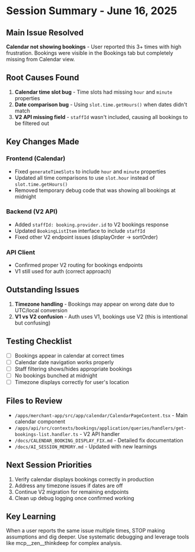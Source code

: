 # Session Summary - June 16, 2025

## Main Issue Resolved
**Calendar not showing bookings** - User reported this 3+ times with high frustration. Bookings were visible in the Bookings tab but completely missing from Calendar view.

## Root Causes Found
1. **Calendar time slot bug** - Time slots had missing `hour` and `minute` properties
2. **Date comparison bug** - Using `slot.time.getHours()` when dates didn't match
3. **V2 API missing field** - `staffId` wasn't included, causing all bookings to be filtered out

## Key Changes Made

### Frontend (Calendar)
- Fixed `generateTimeSlots` to include `hour` and `minute` properties
- Updated all time comparisons to use `slot.hour` instead of `slot.time.getHours()`
- Removed temporary debug code that was showing all bookings at midnight

### Backend (V2 API)
- Added `staffId: booking.provider.id` to V2 bookings response
- Updated `BookingListItem` interface to include `staffId`
- Fixed other V2 endpoint issues (displayOrder → sortOrder)

### API Client
- Confirmed proper V2 routing for bookings endpoints
- V1 still used for auth (correct approach)

## Outstanding Issues
1. **Timezone handling** - Bookings may appear on wrong date due to UTC/local conversion
2. **V1 vs V2 confusion** - Auth uses V1, bookings use V2 (this is intentional but confusing)

## Testing Checklist
- [ ] Bookings appear in calendar at correct times
- [ ] Calendar date navigation works properly
- [ ] Staff filtering shows/hides appropriate bookings
- [ ] No bookings bunched at midnight
- [ ] Timezone displays correctly for user's location

## Files to Review
- `/apps/merchant-app/src/app/calendar/CalendarPageContent.tsx` - Main calendar component
- `/apps/api/src/contexts/bookings/application/queries/handlers/get-bookings-list.handler.ts` - V2 API handler
- `/docs/CALENDAR_BOOKING_DISPLAY_FIX.md` - Detailed fix documentation
- `/docs/AI_SESSION_MEMORY.md` - Updated with new learnings

## Next Session Priorities
1. Verify calendar displays bookings correctly in production
2. Address any timezone issues if dates are off
3. Continue V2 migration for remaining endpoints
4. Clean up debug logging once confirmed working

## Key Learning
When a user reports the same issue multiple times, STOP making assumptions and dig deeper. Use systematic debugging and leverage tools like mcp__zen__thinkdeep for complex analysis.